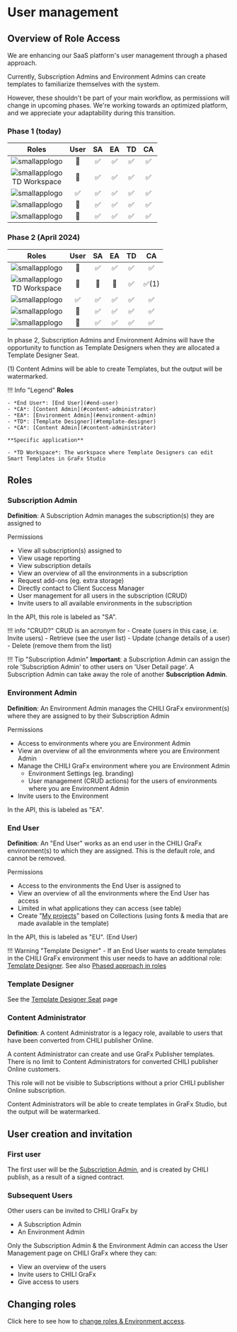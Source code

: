 # User management

## Overview of Role Access

We are enhancing our SaaS platform's user management through a phased approach. 

Currently, Subscription Admins and Environment Admins can create templates to familiarize themselves with the system. 

However, these shouldn't be part of your main workflow, as permissions will change in upcoming phases. We're working towards an optimized platform, and we appreciate your adaptability during this transition.

### Phase 1 (today)

| Roles | User | SA | EA | TD | CA |
|:---:|:---:|:---:|:---:|:---:|:---:|
|![smallapplogo](/assets/CHILI_publisher_RGB.svg)| 🚫 | ✅ | ✅ | ✅ | ✅ |
|![smallapplogo](/assets/CHILI_LOGOS_OK-09.svg)<br/>TD Workspace| 🚫 | ✅ | ✅ | ✅ | ✅|
|![smallapplogo](/assets/CHILI_LOGOS_OK-09.svg)| ✅ | ✅ | ✅ | ✅ | ✅ |
|![smallapplogo](/assets/CHILI_LOGOS_OK-07.svg)| 🚫 | ✅ | ✅ | ✅ | ✅ |
|![smallapplogo](/assets/CHILI_LOGOS_OK-11.svg)| 🚫 | ✅ | ✅ | ✅ | ✅ |

### Phase 2 (April 2024)

| Roles | User | SA | EA | TD | CA |
|:---:|:---:|:---:|:---:|:---:|:---:|
|![smallapplogo](/assets/CHILI_publisher_RGB.svg)| 🚫 | ✅ | ✅ | ✅ | ✅ |
|![smallapplogo](/assets/CHILI_LOGOS_OK-09.svg)<br/>TD Workspace| 🚫 | 🚫 | 🚫 | ✅ | ✅(1)|
|![smallapplogo](/assets/CHILI_LOGOS_OK-09.svg)| ✅ | ✅ | ✅ | ✅ | ✅ |
|![smallapplogo](/assets/CHILI_LOGOS_OK-07.svg)| 🚫 | ✅ | ✅ | ✅ | ✅ |
|![smallapplogo](/assets/CHILI_LOGOS_OK-11.svg)| 🚫 | ✅ | ✅ | ✅ | ✅ |


In phase 2, Subscription Admins and Environment Admins will have the opportunity to function as Template Designers when they are allocated a Template Designer Seat.

(1) Content Admins will be able to create Templates, but the output will be watermarked.

!!! Info "Legend"
	**Roles**

	- *End User*: [End User](#end-user)
	- *CA*: [Content Admin](#content-administrator)
	- *EA*: [Environment Admin](#environment-admin)
	- *TD*: [Template Designer](#template-designer)
	- *CA*: [Content Admin](#content-administrator)

	**Specific application**

	- *TD Workspace*: The workspace where Template Designers can edit Smart Templates in GraFx Studio
	
## Roles

### Subscription Admin

**Definition**: A Subscription Admin manages the subscription(s) they are assigned to

Permissions

- View all subscription(s) assigned to
- View usage reporting
- View subscription details
- View an overview of all the environments in a subscription
- Request add-ons (eg. extra storage)
- Directly contact to Client Success Manager
- User management for all users in the subscription (CRUD)
- Invite users to all available environments in the subscription

In the API, this role is labeled as "SA".

!!! info "CRUD?"
	CRUD is an acronym for
	- Create (users in this case, i.e. Invite users)
	- Retrieve (see the user list)
	- Update (change details of a user)
	- Delete (remove them from the list)

!!! Tip "Subscription Admin"
	**Important**: a Subscription Admin can assign the role 'Subscription Admin' to other users on 'User Detail page'.
	A Subscription Admin can take away the role of another **Subscription Admin**.

### Environment Admin

**Definition**: An Environment Admin manages the CHILI GraFx environment(s) where they are assigned to by their Subscription Admin

Permissions

- Access to environments where you are Environment Admin
- View an overview of all the environments where you are Environment Admin
- Manage the CHILI GraFx environment where you are Environment Admin
	- Environment Settings (eg. branding)
	- User management (CRUD actions) for the users of environments where you are Environment Admin
- Invite users to the Environment

In the API, this is labeled as "EA".

### End User

**Definition**: An "End User" works as an end user in the CHILI GraFx environment(s) to which they are assigned. This is the default role, and cannot be removed.

Permissions

- Access to the environments the End User is assigned to
- View an overview of all the environments where the End User has access
- Limited in what applications they can access (see table)
- Create "[My projects](/GraFx-Studio/guides/create-projects/)" based on Collections (using fonts & media that are made available in the template)

In the API, this is labeled as "EU". (End User)

!!! Warning "Template Designer"
	- If an End User wants to create templates in the CHILI GraFx environment this user needs to have an additional role: [Template Designer](#template-designer).
	See also [Phased approach in roles](#overview-of-role-access)

### Template Designer

See the [Template Designer Seat](/CHILI-GraFx/users/template-designer/) page

### Content Administrator

**Definition**: A content Administrator is a legacy role, available to users that have been converted from CHILI publisher Online.

A content Administrator can create and use GraFx Publisher templates. There is no limit to Content Administrators for converted CHILI publisher Online customers.

This role will not be visible to Subscriptions without a prior CHILI publisher Online subscription.

Content Administrators will be able to create templates in GraFx Studio, but the output will be watermarked.

## User creation and invitation

### First user

The first user will be the [Subscription Admin](/CHILI-GraFx/users/roles/#subscription-admin), and is created by CHILI publish, as a result of a signed contract.

### Subsequent Users

Other users can be invited to CHILI GraFx by

- A Subscription Admin
- An Environment Admin

Only the Subscription Admin & the Environment Admin can access the User Management page on CHILI GraFx where they can:

- View an overview of the users
- Invite users to CHILI GraFx
- Give access to users

## Changing roles

Click here to see how to [change roles & Environment access](/CHILI-GraFx/users/update/).